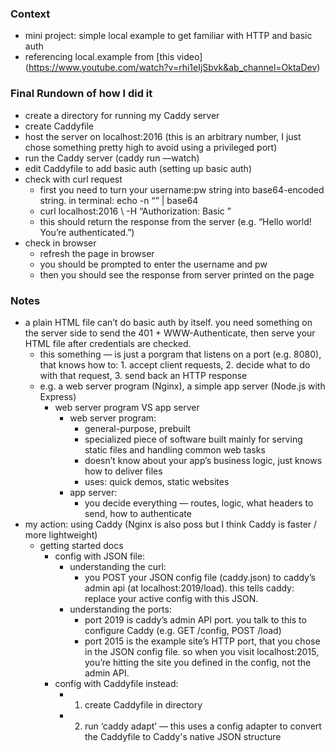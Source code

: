 ### Context
* mini project: simple local example to get familiar with HTTP and basic auth
* referencing local.example from [this video] (https://www.youtube.com/watch?v=rhi1eIjSbvk&ab_channel=OktaDev)

### Final Rundown of how I did it
* create a directory for running my Caddy server
* create Caddyfile
* host the server on localhost:2016 (this is an arbitrary number, I just chose something pretty high to avoid using a privileged port)
* run the Caddy server (caddy run —watch)
* edit Caddyfile to add basic auth (setting up basic auth)
* check with curl request
    * first you need to turn your username:pw string into base64-encoded string. in terminal: echo -n “<string>” | base64
    * curl localhost:2016 \ -H “Authorization: Basic <base64 string>”
    * this should return the response from the server (e.g. “Hello world! You’re authenticated.”)
* check in browser
    * refresh the page in browser
    * you should be prompted to enter the username and pw
    * then you should see the response from server printed on the page

### Notes

* a plain HTML file can’t do basic auth by itself. you need something on the server side to send the 401 + WWW-Authenticate, then serve your HTML file after credentials are checked.
    * this something — is just a porgram that listens on a port (e.g. 8080), that knows how to: 1. accept client requests, 2. decide what to do with that request, 3. send back an HTTP response
    * e.g. a web server program (Nginx), a simple app server (Node.js with Express)
        * web server program VS app server
            * web server program: 
                * general-purpose, prebuilt
                * specialized piece of software built mainly for serving static files and handling common web tasks
                * doesn’t know about your app’s business logic, just knows how to deliver files
                * uses: quick demos, static websites
            * app server:  
                * you decide everything — routes, logic, what headers to send, how to authenticate
* my action: using Caddy (Nginx is also poss but I think Caddy is faster / more lightweight)
    *  getting started docs
        * config with JSON file:
            * understanding the curl:
                * you POST your JSON config file (caddy.json) to caddy’s admin api (at localhost:2019/load). this tells caddy: replace your active config with this JSON.
            * understanding the ports:
                * port 2019 is caddy’s admin API port. you talk to this to configure Caddy (e.g. GET /config, POST /load)
                * port 2015 is the example site’s HTTP port, that you chose in the JSON config file. so when you visit localhost:2015, you’re hitting the site you defined in the config, not the admin API.
        * config with Caddyfile instead:
            * 1. create Caddyfile in directory
            * 2. run ‘caddy adapt’ — this uses a config adapter to convert the Caddyfile to Caddy's native JSON structure

